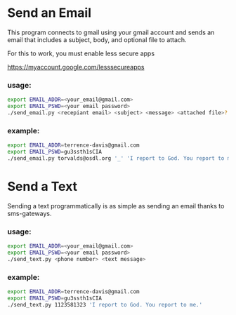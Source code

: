 # Send an Email

This program connects to gmail using your gmail account and sends an email
that includes a subject, body, and optional file to attach.

For this to work, you must enable less secure apps

https://myaccount.google.com/lesssecureapps

### usage:
```bash
export EMAIL_ADDR=<your_email@gmail.com>
export EMAIL_PSWD=<your email password>
./send_email.py <recepiant email> <subject> <message> <attached file>?
```

### example:
```bash
export EMAIL_ADDR=terrence-davis@gmail.com
export EMAIL_PSWD=gu3ssth1sCIA
./send_email.py torvalds@osdl.org '_' 'I report to God. You report to me.' templeos.img
```

# Send a Text

Sending a text programmatically is as simple as sending an email
thanks to sms-gateways.

### usage:
```bash
export EMAIL_ADDR=<your_email@gmail.com>
export EMAIL_PSWD=<your email password>
./send_text.py <phone number> <text message>
```
### example:
```bash
export EMAIL_ADDR=terrence-davis@gmail.com
export EMAIL_PSWD=gu3ssth1sCIA
./send_text.py 1123581323 'I report to God. You report to me.'
```
